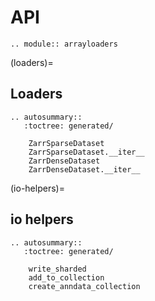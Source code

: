 # API

```{eval-rst}
.. module:: arrayloaders
```

(loaders)=

## Loaders

```{eval-rst}
.. autosummary::
   :toctree: generated/

    ZarrSparseDataset
    ZarrSparseDataset.__iter__
    ZarrDenseDataset
    ZarrDenseDataset.__iter__
```

(io-helpers)=

## io helpers

```{eval-rst}
.. autosummary::
   :toctree: generated/

    write_sharded
    add_to_collection
    create_anndata_collection
```

